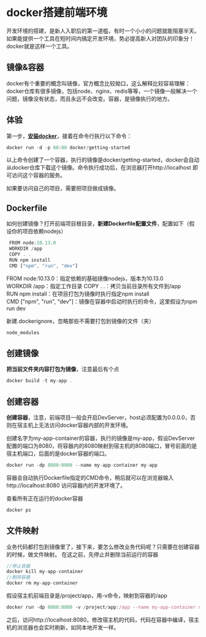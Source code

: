 # docker搭建前端环境

开发环境的搭建，是新人入职后的第一道槛，有时一个小小的问题就能阻塞半天。如果能提供一个工具在短时间内搞定开发环境，势必提高新人对团队的印象分！docker就是这样一个工具。

## 镜像&容器
docker有个重要的概念叫镜像，官方概念比较拗口，这么解释比较容易理解：docker仓库有很多镜像，包括node、nginx、redis等等，一个镜像一般解决一个问题，镜像没有状态，而且永远不会改变。容器，是镜像执行的地方。

## 体验
第一步，**[安装docker](https://docs.docker.com/get-docker/)**，接着在命令行执行以下命令：

```js
docker run -d -p 80:80 docker/getting-started
```
以上命令创建了一个容器，执行的镜像是docker/getting-started，docker会自动从docker仓库下载这个镜像。命令执行成功后，在浏览器打开http://localhost 即可访问这个容器的服务。

如果要访问自己的项目，需要把项目做成镜像。
## Dockerfile
如何创建镜像？打开前端项目根目录，**新建Dockerfile配置文件**，配置如下（假设你的项目依赖nodejs）
```js
 FROM node:10.13.0
 WORKDIR /app
 COPY . .
 RUN npm install
 CMD ["npm", "run", "dev"]
```
FROM node:10.13.0：指定依赖的基础镜像nodejs，版本为10.13.0  
WORKDIR /app：指定工作目录
COPY . .：拷贝当前目录所有文件到/app  
RUN npm install：在项目打包为镜像时执行指定npm install  
CMD ["npm", "run", "dev"]：镜像在容器中启动时执行的命令，这里假设为npm run dev 

新建.dockerignore，忽略那些不需要打包到镜像的文件（夹）
```js
node_modules
```

## 创建镜像
**把当前文件夹内容打包为镜像**，注意最后有个点
```js
docker build -t my-app .
```

## 创建容器
**创建容器**，注意，前端项目一般会开启DevServer，host必须配置为0.0.0.0，否则在宿主机上无法访问docker容器内部的开发环境。

创建名字为my-app-container的容器，执行的镜像是my-app，假设DevServer配置的端口为8080，将容器内的8080映射到宿主机的8080端口，冒号前面的是宿主机端口，后面的是docker容器的端口。
```js
docker run -dp 8080:8080 --name my-app-container my-app
```
容器会自动执行Dockerfile指定的CMD命令，稍后就可以在浏览器输入http://localhost:8080 访问容器内的开发环境了。

查看所有正在运行的docker容器
```js
docker ps
```

## 文件映射
业务代码都打包到镜像里了，接下来，要怎么修改业务代码呢？只需要在创建容器的时候，做文件映射。
在这之前，先停止并删除当前运行的容器
```js
//停止容器
docker kill my-app-container
//删除容器
docker rm my-app-container
```
假设宿主机前端目录是/project/app，用-v命令，映射到容器的/app
```js
docker run -dp 8080:8080 -v /project/app:/app --name my-app-container my-app
```
之后，访问http://localhost:8080，修改宿主机的代码，代码在容器中编译，宿主机的浏览器也会实时刷新，如同本地开发一样。